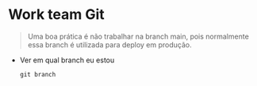 # Work team Git

> Uma boa prática é não trabalhar na branch main, pois normalmente essa branch é utilizada para deploy em produção.

* Ver em qual branch eu estou

    ```git branch```